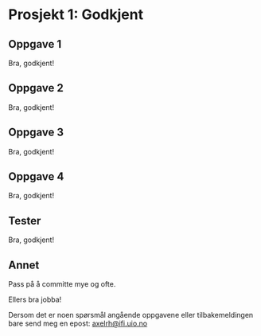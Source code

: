 # Prosjekt 1: Godkjent

## Oppgave 1
Bra, godkjent!

## Oppgave 2
Bra, godkjent!

## Oppgave 3
Bra, godkjent!

## Oppgave 4
Bra, godkjent!

## Tester
Bra, godkjent!

## Annet
Pass på å committe mye og ofte.

Ellers bra jobba!

Dersom det er noen spørsmål angående oppgavene eller tilbakemeldingen bare send meg en epost: axelrh@ifi.uio.no
